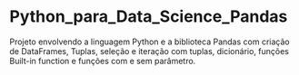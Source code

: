 # Python_para_Data_Science_Pandas
Projeto envolvendo a linguagem Python e a biblioteca Pandas com criação de DataFrames, Tuplas, seleção e iteração com tuplas, dicionário, funções Built-in function e funções com e sem parâmetro. 
